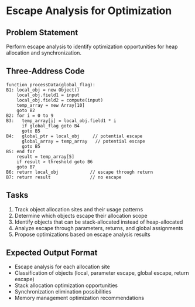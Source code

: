 # Escape Analysis for Optimization

## Problem Statement
Perform escape analysis to identify optimization opportunities for heap allocation and synchronization.

## Three-Address Code
```
function processData(global_flag):
B1: local_obj = new Object()
    local_obj.field1 = input
    local_obj.field2 = compute(input)
    temp_array = new Array[10]
    goto B2
B2: for i = 0 to 9
B3:   temp_array[i] = local_obj.field1 * i
      if global_flag goto B4
      goto B5
B4:   global_ptr = local_obj     // potential escape
      global_array = temp_array   // potential escape
      goto B5
B5: end for
    result = temp_array[5]
    if result > threshold goto B6
    goto B7
B6: return local_obj            // escape through return
B7: return result               // no escape
```

## Tasks
1. Track object allocation sites and their usage patterns
2. Determine which objects escape their allocation scope
3. Identify objects that can be stack-allocated instead of heap-allocated
4. Analyze escape through parameters, returns, and global assignments
5. Propose optimizations based on escape analysis results

## Expected Output Format
- Escape analysis for each allocation site
- Classification of objects (local, parameter escape, global escape, return escape)
- Stack allocation optimization opportunities
- Synchronization elimination possibilities
- Memory management optimization recommendations